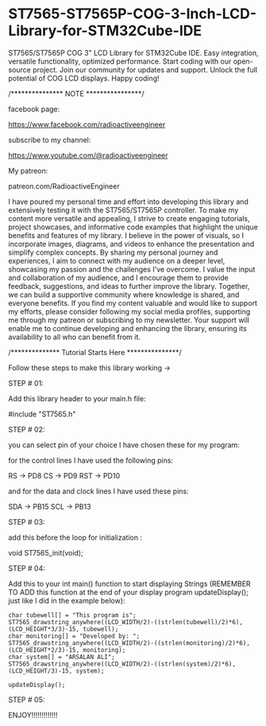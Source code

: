 # ST7565-ST7565P-COG-3-Inch-LCD-Library-for-STM32Cube-IDE
ST7565/ST7565P COG 3" LCD Library for STM32Cube IDE. Easy integration, versatile functionality, optimized performance. Start coding with our open-source project. Join our community for updates and support. Unlock the full potential of COG LCD displays. Happy coding!


/*************** NOTE ****************/

facebook page:

https://www.facebook.com/radioactiveengineer

subscribe to my channel:

https://www.youtube.com/@radioactiveengineer

My patreon: 

patreon.com/RadioactiveEngineer

I have poured my personal time and effort into developing this library and extensively testing it with the ST7565/ST7565P controller. To make my content more versatile and appealing, I strive to create engaging tutorials, project showcases, and informative code examples that highlight the unique benefits and features of my library. I believe in the power of visuals, so I incorporate images, diagrams, and videos to enhance the presentation and simplify complex concepts. By sharing my personal journey and experiences, I aim to connect with my audience on a deeper level, showcasing my passion and the challenges I've overcome. I value the input and collaboration of my audience, and I encourage them to provide feedback, suggestions, and ideas to further improve the library. Together, we can build a supportive community where knowledge is shared, and everyone benefits. If you find my content valuable and would like to support my efforts, please consider following my social media profiles, supporting me through my patreon or subscribing to my newsletter. Your support will enable me to continue developing and enhancing the library, ensuring its availability to all who can benefit from it.

/************** Tutorial Starts Here ***************/


Follow these steps to make this library working -> 

STEP # 01:

Add this library header to your main.h file:

#include "ST7565.h"

STEP # 02:

you can select pin of your choice I have chosen these for my program:

for the control lines I have used the following pins:

RS  -> PD8 
CS  -> PD9 
RST -> PD10

and for the data and clock lines I have used these pins:

SDA -> PB15
SCL -> PB13

STEP # 03:

add this before the loop for initialization :

  void ST7565_init(void);

STEP # 04:

Add this to your int main() function to start displaying Strings (REMEMBER TO ADD this function at the end of your display program updateDisplay(); just like I did in the example below):


	char tubewell[] = "This program is";
	ST7565_drawstring_anywhere((LCD_WIDTH/2)-((strlen(tubewell)/2)*6), (LCD_HEIGHT*3/3)-15, tubewell);
	char monitoring[] = "Developed by: ";
	ST7565_drawstring_anywhere((LCD_WIDTH/2)-((strlen(monitoring)/2)*6),  (LCD_HEIGHT*2/3)-15, monitoring);
	char system[] = "ARSALAN ALI";
	ST7565_drawstring_anywhere((LCD_WIDTH/2)-((strlen(system)/2)*6),  (LCD_HEIGHT/3)-15, system);

	updateDisplay();

STEP # 05:

ENJOY!!!!!!!!!!!!!
